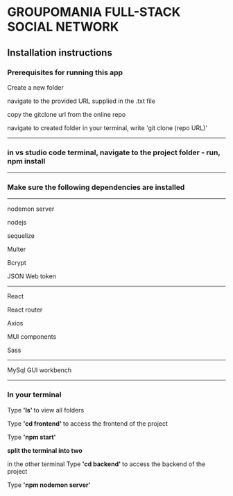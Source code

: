 # GROUPOMANIA FULL-STACK SOCIAL NETWORK

<h2>Installation instructions</h2>

<h3> Prerequisites for running this app </h3>
<p>  Create a new folder <p>
<p> navigate to the provided URL supplied in the .txt file </p>
<p> copy the gitclone url from the online repo </p>
<p> navigate to created folder in your terminal, write 'git clone (repo URL)' </p>

<hr>

<h3>in vs studio code terminal, navigate to the project folder - run, npm install </h3> 
<hr></hr>

<h3>Make sure the following dependencies are installed</h3>
<hr>

<p>nodemon server</p>
<p>nodejs</p>
<p>sequelize</p>
<p>Multer</p>
<p>Bcrypt</p>
<p>JSON Web token</p>

<hr>

<p>React</p>
<p>React router</p>
<p>Axios</p>
<p>MUI components</p>
<p>Sass</p>

<hr>

<p>MySql GUI workbench</p>

<hr>


  
<h3>In your terminal </h3>

<p>Type <strong> 'ls' </strong> to view all folders</p>
<p>Type <strong> 'cd frontend' </strong> to access the frontend of the project</p>
<p>Type <strong> 'npm start' </strong>
<p><strong> split the terminal into two </strong></p>
<p>in the other terminal Type <strong> 'cd backend' </strong> to access the backend of the project</p>
<p>Type <strong> 'npm nodemon server' </strong>
  
 
  

 
